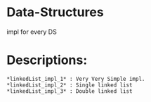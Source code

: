 # Data-Structures
impl for every DS

# Descriptions:
```
*linkedList_impl_1* : Very Very Simple impl.
*linkedList_impl_2* : Single linked list
*linkedList_impl_3* : Double linked list
```
